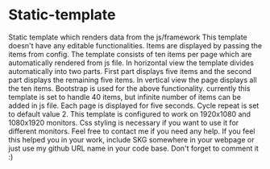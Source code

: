 # Static-template
Static template which renders data from the js/framework
This template doesn't have any editable functionalities. Items are displayed by passing the items from config.
The template consists of ten items per page which are automatically rendered from js file.
In horizontal view the template divides automatically into two parts. First part displays five items and the second part displays the remaining five items.
In vertical view the page displays all the ten items. 
Bootstrap is used for the above functionality.
currently this template is set to handle 40 items, but infinite number of items can be added in js file. 
Each page is displayed for five seconds. 
Cycle repeat is set to default value 2.
This template is configured to work on 1920x1080 and 1080x1920 monitors. 
Css styling is necessary if you want to use it for different monitors.
Feel free to contact me if you need any help.
If you  feel this helped you in your work, include SKG somewhere in your webpage or just use my github URL name in your code base. 
Don't forget to comment it :)
